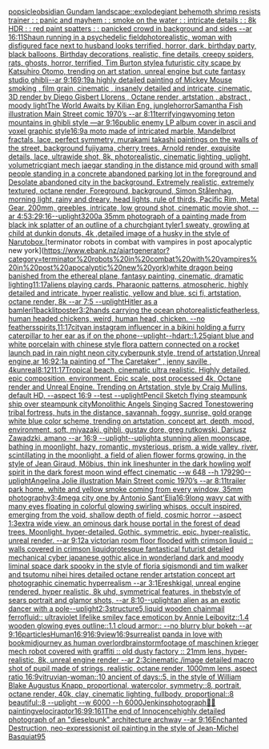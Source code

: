 [popsicle](https://www.ebank.nz/aiartgenerator?category=popsicle)[obsidian Gundam landscape::](https://www.ebank.nz/aiartgenerator?category=obsidian%20Gundam%20landscape%3A%3A)[explode](https://www.ebank.nz/aiartgenerator?category=explode)[giant behemoth shrimp resists trainer : : panic and mayhem : : smoke on the water : : intricate details : : 8k HDR : : red paint spatters : : panicked crowd in background and sides --ar 16:11](https://www.ebank.nz/aiartgenerator?category=giant%20behemoth%20shrimp%20resists%20trainer%20%3A%20%3A%20panic%20and%20mayhem%20%3A%20%3A%20smoke%20on%20the%20water%20%3A%20%3A%20intricate%20details%20%3A%20%3A%208k%20HDR%20%3A%20%3A%20red%20paint%20spatters%20%3A%20%3A%20panicked%20crowd%20in%20background%20and%20sides%20--ar%2016%3A11)[Shaun running in a psychedelic field](https://www.ebank.nz/aiartgenerator?category=Shaun%20running%20in%20a%20psychedelic%20field)[photorealistic, woman with disfigured face next to husband looks terrified, horror, dark, birthday party, black balloons, Birthday decorations, realistic, fine details, creepy spiders,  rats, ghosts, horror, terrified, Tim Burton style](https://www.ebank.nz/aiartgenerator?category=photorealistic%2C%20woman%20with%20disfigured%20face%20next%20to%20husband%20looks%20terrified%2C%20horror%2C%20dark%2C%20birthday%20party%2C%20black%20balloons%2C%20Birthday%20decorations%2C%20realistic%2C%20fine%20details%2C%20creepy%20spiders%2C%20%20rats%2C%20ghosts%2C%20horror%2C%20terrified%2C%20Tim%20Burton%20style)[a futuristic city scape by Katsuhiro Otomo, trending on art station, unreal engine  but cute fantasy studio ghibli--ar 9:16](https://www.ebank.nz/aiartgenerator?category=a%20futuristic%20city%20scape%20by%20Katsuhiro%20Otomo%2C%20trending%20on%20art%20station%2C%20unreal%20engine%20%20but%20cute%20fantasy%20studio%20ghibli--ar%209%3A16)[9:19](https://www.ebank.nz/aiartgenerator?category=9%3A19)[a highly detailed painting of Mickey Mouse smoking  , film grain, cinematic , insanely detailed and intricate, cinematic, 3D render by Diego Gisbert Llorens , Octane render, artstation , abstract , moody light](https://www.ebank.nz/aiartgenerator?category=a%20highly%20detailed%20painting%20of%20Mickey%20Mouse%20smoking%20%20%2C%20film%20grain%2C%20cinematic%20%2C%20insanely%20detailed%20and%20intricate%2C%20cinematic%2C%203D%20render%20by%20Diego%20Gisbert%20Llorens%20%2C%20Octane%20render%2C%20artstation%20%2C%20abstract%20%2C%20moody%20light)[The World Awaits by Kilian Eng, jungle](https://www.ebank.nz/aiartgenerator?category=The%20World%20Awaits%20by%20Kilian%20Eng%2C%20jungle)[horror](https://www.ebank.nz/aiartgenerator?category=horror)[Samantha Fish illustration Main Street comic 1970’s --ar 8:11](https://www.ebank.nz/aiartgenerator?category=Samantha%20Fish%20illustration%20Main%20Street%20comic%201970%E2%80%99s%20--ar%208%3A11)[terrifying](https://www.ebank.nz/aiartgenerator?category=terrifying)[wyoming teton mountains in ghibli style —ar 9:16](https://www.ebank.nz/aiartgenerator?category=wyoming%20teton%20mountains%20in%20ghibli%20style%20%E2%80%94ar%209%3A16)[public enemy LP album cover in ascii and voxel graphic style](https://www.ebank.nz/aiartgenerator?category=public%20enemy%20LP%20album%20cover%20in%20ascii%20and%20voxel%20graphic%20style)[16:9](https://www.ebank.nz/aiartgenerator?category=16%3A9)[a moto made of intricated marble, Mandelbrot fractals, lace, perfect symmetry, murakami takashi paintings on the walls of the street, background fujiyama, cherry trees. Arnold render, exquisite details, lace, ultrawide shot, 8k, photorealistic, cinematic lighting, uplight, volumetric](https://www.ebank.nz/aiartgenerator?category=a%20moto%20made%20of%20intricated%20marble%2C%20Mandelbrot%20fractals%2C%20lace%2C%20perfect%20symmetry%2C%20murakami%20takashi%20paintings%20on%20the%20walls%20of%20the%20street%2C%20background%20fujiyama%2C%20cherry%20trees.%20Arnold%20render%2C%20exquisite%20details%2C%20lace%2C%20ultrawide%20shot%2C%208k%2C%20photorealistic%2C%20cinematic%20lighting%2C%20uplight%2C%20volumetric)[giant mech jaegar standing in the distance mid ground with small people standing in a concrete abandoned parking lot in the foreground and Desolate abandoned city in the background. Extremely realistic, extremely textured, octane render, Foreground, background, Simon Stålenhag, morning light, rainy and dreary, head lights, rule of thirds, Pacific Rim, Metal Gear,  200mm, greebles, intricate, low ground shot, cinematic movie shot, --ar 4:5](https://www.ebank.nz/aiartgenerator?category=giant%20mech%20jaegar%20standing%20in%20the%20distance%20mid%20ground%20with%20small%20people%20standing%20in%20a%20concrete%20abandoned%20parking%20lot%20in%20the%20foreground%20and%20Desolate%20abandoned%20city%20in%20the%20background.%20Extremely%20realistic%2C%20extremely%20textured%2C%20octane%20render%2C%20Foreground%2C%20background%2C%20Simon%20St%C3%A5lenhag%2C%20morning%20light%2C%20rainy%20and%20dreary%2C%20head%20lights%2C%20rule%20of%20thirds%2C%20Pacific%20Rim%2C%20Metal%20Gear%2C%20%20200mm%2C%20greebles%2C%20intricate%2C%20low%20ground%20shot%2C%20cinematic%20movie%20shot%2C%20--ar%204%3A5)[3:2](https://www.ebank.nz/aiartgenerator?category=3%3A2)[9:16](https://www.ebank.nz/aiartgenerator?category=9%3A16)[--uplight](https://www.ebank.nz/aiartgenerator?category=--uplight)[3200](https://www.ebank.nz/aiartgenerator?category=3200)[a 35mm photograph of a painting made from black ink splatter of an outline of a church](https://www.ebank.nz/aiartgenerator?category=a%2035mm%20photograph%20of%20a%20painting%20made%20from%20black%20ink%20splatter%20of%20an%20outline%20of%20a%20church)[giant tyler1 sweaty, growling at child at dunkin donuts, 4k ,](https://www.ebank.nz/aiartgenerator?category=giant%20tyler1%20sweaty%2C%20growling%20at%20child%20at%20dunkin%20donuts%2C%204k%20%2C)[detailed image of a husky in the style of Naruto](https://www.ebank.nz/aiartgenerator?category=detailed%20image%20of%20a%20husky%20in%20the%20style%20of%20Naruto)[box.](https://www.ebank.nz/aiartgenerator?category=box.)[terminator robots in combat with vampires in post apocalyptic new york](https://www.ebank.nz/aiartgenerator?category=terminator%20robots%20in%20combat%20with%20vampires%20in%20post%20apocalyptic%20new%20york)[white dragon being banished from the ethereal plane, fantasy painting, cinematic, dramatic lighting](https://www.ebank.nz/aiartgenerator?category=white%20dragon%20being%20banished%20from%20the%20ethereal%20plane%2C%20fantasy%20painting%2C%20cinematic%2C%20dramatic%20lighting)[11:17](https://www.ebank.nz/aiartgenerator?category=11%3A17)[aliens playing cards, Pharaonic patterns, atmospheric, highly detailed and intricate, hyper realistic, yellow and blue, sci fi, artstation, octane render, 8k --ar 7:5 --uplight](https://www.ebank.nz/aiartgenerator?category=aliens%20playing%20cards%2C%20Pharaonic%20patterns%2C%20atmospheric%2C%20highly%20detailed%20and%20intricate%2C%20hyper%20realistic%2C%20yellow%20and%20blue%2C%20sci%20fi%2C%20artstation%2C%20octane%20render%2C%208k%20--ar%207%3A5%20--uplight)[Hitler as a bamleri](https://www.ebank.nz/aiartgenerator?category=Hitler%20as%20a%20bamleri)[1](https://www.ebank.nz/aiartgenerator?category=1)[backlit](https://www.ebank.nz/aiartgenerator?category=backlit)[poster](https://www.ebank.nz/aiartgenerator?category=poster)[3:2](https://www.ebank.nz/aiartgenerator?category=3%3A2)[hands carrying the ocean photorealistic](https://www.ebank.nz/aiartgenerator?category=hands%20carrying%20the%20ocean%20photorealistic)[featherless, human headed chickens, weird, human head, chicken. --no feathers](https://www.ebank.nz/aiartgenerator?category=featherless%2C%20human%20headed%20chickens%2C%20weird%2C%20human%20head%2C%20chicken.%20--no%20feathers)[spirits,](https://www.ebank.nz/aiartgenerator?category=spirits%2C)[11:17](https://www.ebank.nz/aiartgenerator?category=11%3A17)[city](https://www.ebank.nz/aiartgenerator?category=city)[an instagram influencer in a bikini holding a furry caterpillar to her ear as if on the phone](https://www.ebank.nz/aiartgenerator?category=an%20instagram%20influencer%20in%20a%20bikini%20holding%20a%20furry%20caterpillar%20to%20her%20ear%20as%20if%20on%20the%20phone)[--uplight](https://www.ebank.nz/aiartgenerator?category=--uplight)[--hd](https://www.ebank.nz/aiartgenerator?category=--hd)[art::1.25](https://www.ebank.nz/aiartgenerator?category=art%3A%3A1.25)[giant blue and white porcelain with chinese style flora pattern connected on a rocket launch pad in rain night neon city,cyberpunk style, trend of artstation,Unreal engine,ar 16:9](https://www.ebank.nz/aiartgenerator?category=giant%20blue%20and%20white%20porcelain%20with%20chinese%20style%20flora%20pattern%20connected%20on%20a%20rocket%20launch%20pad%20in%20rain%20night%20neon%20city%2Ccyberpunk%20style%2C%20trend%20of%20artstation%2CUnreal%20engine%2Car%2016%3A9)[2:1](https://www.ebank.nz/aiartgenerator?category=2%3A1)[a painting of "The Caretaker"   , jenny saville , 4kunreal](https://www.ebank.nz/aiartgenerator?category=a%20painting%20of%20%22The%20Caretaker%22%20%20%20%2C%20jenny%20saville%20%2C%204kunreal)[8:12](https://www.ebank.nz/aiartgenerator?category=8%3A12)[11:17](https://www.ebank.nz/aiartgenerator?category=11%3A17)[Tropical beach, cinematic ultra realistic. Highly detailed, epic composition, environment. Epic scale, post processed 4k, Octane render and Unreal Engine. Trending on Artstation, style by Craig Mullins, default HD, --aspect 16:9 --test --uplight](https://www.ebank.nz/aiartgenerator?category=Tropical%20beach%2C%20cinematic%20ultra%20realistic.%20Highly%20detailed%2C%20epic%20composition%2C%20environment.%20Epic%20scale%2C%20post%20processed%204k%2C%20Octane%20render%20and%20Unreal%20Engine.%20Trending%20on%20Artstation%2C%20style%20by%20Craig%20Mullins%2C%20default%20HD%2C%20--aspect%2016%3A9%20--test%20--uplight)[Pencil Sketch flying steampunk ship over steampunk city](https://www.ebank.nz/aiartgenerator?category=Pencil%20Sketch%20flying%20steampunk%20ship%20over%20steampunk%20city)[Monolithic Angels Singing Sacred Tones](https://www.ebank.nz/aiartgenerator?category=Monolithic%20Angels%20Singing%20Sacred%20Tones)[towering tribal fortress, huts in the distance, savannah, foggy, sunrise, gold orange white blue color scheme, trending on artstation, concept art, depth, mood, environment, soft, miyazaki, gihbli, gustav dore, greg rutkowski, Dariusz Zawadzki, amano --ar 16:9 --uplight](https://www.ebank.nz/aiartgenerator?category=towering%20tribal%20fortress%2C%20huts%20in%20the%20distance%2C%20savannah%2C%20foggy%2C%20sunrise%2C%20gold%20orange%20white%20blue%20color%20scheme%2C%20trending%20on%20artstation%2C%20concept%20art%2C%20depth%2C%20mood%2C%20environment%2C%20soft%2C%20miyazaki%2C%20gihbli%2C%20gustav%20dore%2C%20greg%20rutkowski%2C%20Dariusz%20Zawadzki%2C%20amano%20--ar%2016%3A9%20--uplight)[--uplight](https://www.ebank.nz/aiartgenerator?category=--uplight)[a stunning alien moonscape, bathing in moonlight, hazy, romantic, mysterious, prism, a wide valley, river, scintillating in the moonlight, a field of alien flower forms growing, in the style of Jean Giraud, Möbius, thin ink lines](https://www.ebank.nz/aiartgenerator?category=a%20stunning%20alien%20moonscape%2C%20bathing%20in%20moonlight%2C%20hazy%2C%20romantic%2C%20mysterious%2C%20prism%2C%20a%20wide%20valley%2C%20river%2C%20scintillating%20in%20the%20moonlight%2C%20a%20field%20of%20alien%20flower%20forms%20growing%2C%20in%20the%20style%20of%20Jean%20Giraud%2C%20M%C3%B6bius%2C%20thin%20ink%20lines)[hunter in the dark howling wolf spirit in the dark forest moon wind effect cinematic --w 648 --h 1792](https://www.ebank.nz/aiartgenerator?category=hunter%20in%20the%20dark%20howling%20wolf%20spirit%20in%20the%20dark%20forest%20moon%20wind%20effect%20cinematic%20--w%20648%20--h%201792)[90](https://www.ebank.nz/aiartgenerator?category=90)[--uplight](https://www.ebank.nz/aiartgenerator?category=--uplight)[Angelina Jolie illustration Main Street comic 1970’s --ar 8:11](https://www.ebank.nz/aiartgenerator?category=Angelina%20Jolie%20illustration%20Main%20Street%20comic%201970%E2%80%99s%20--ar%208%3A11)[trailer park home, white and yellow smoke coming from every window, 35mm photography](https://www.ebank.nz/aiartgenerator?category=trailer%20park%20home%2C%20white%20and%20yellow%20smoke%20coming%20from%20every%20window%2C%2035mm%20photography)[3:4](https://www.ebank.nz/aiartgenerator?category=3%3A4)[mega city one by Antonio Sant'Elia](https://www.ebank.nz/aiartgenerator?category=mega%20city%20one%20by%20Antonio%20Sant%27Elia)[16:9](https://www.ebank.nz/aiartgenerator?category=16%3A9)[long wavy cat with many eyes floating in colorful glowing swirling whisps, occult inspired, emerging from the void, shallow depth of field, cosmic horror --aspect 1:3](https://www.ebank.nz/aiartgenerator?category=long%20wavy%20cat%20with%20many%20eyes%20floating%20in%20colorful%20glowing%20swirling%20whisps%2C%20occult%20inspired%2C%20emerging%20from%20the%20void%2C%20shallow%20depth%20of%20field%2C%20cosmic%20horror%20--aspect%201%3A3)[extra wide view. an ominous dark house portal in the forest of dead trees. Moonlight. hyper-detailed. Gothic. symmetric. epic. hyper-realistic. unreal render. --ar 9:12](https://www.ebank.nz/aiartgenerator?category=extra%20wide%20view.%20an%20ominous%20dark%20house%20portal%20in%20the%20forest%20of%20dead%20trees.%20Moonlight.%20hyper-detailed.%20Gothic.%20symmetric.%20epic.%20hyper-realistic.%20unreal%20render.%20--ar%209%3A12)[a victorian room floor flooded with crimson liquid :: walls covered in crimson liquid](https://www.ebank.nz/aiartgenerator?category=a%20victorian%20room%20floor%20flooded%20with%20crimson%20liquid%20%3A%3A%20walls%20covered%20in%20crimson%20liquid)[grotesque fantastical futurist detailed mechanical cyber japanese gothic alice in wonderland dark and moody liminal space dark spooky in the style of floria sigismondi and tim walker and tsutomu nihei hires detailed octane render artstation concept art photographic cinematic hyperrealism --ar 3:1](https://www.ebank.nz/aiartgenerator?category=grotesque%20fantastical%20futurist%20detailed%20mechanical%20cyber%20japanese%20gothic%20alice%20in%20wonderland%20dark%20and%20moody%20liminal%20space%20dark%20spooky%20in%20the%20style%20of%20floria%20sigismondi%20and%20tim%20walker%20and%20tsutomu%20nihei%20hires%20detailed%20octane%20render%20artstation%20concept%20art%20photographic%20cinematic%20hyperrealism%20--ar%203%3A1)[Ereshkigal, unreal engine rendered, hyper realistic,  8k uhd, symmetrical features, in thebstyle of sears portrait and glamor shots, --ar 8:10](https://www.ebank.nz/aiartgenerator?category=Ereshkigal%2C%20unreal%20engine%20rendered%2C%20hyper%20realistic%2C%20%208k%20uhd%2C%20symmetrical%20features%2C%20in%20thebstyle%20of%20sears%20portrait%20and%20glamor%20shots%2C%20--ar%208%3A10)[--uplight](https://www.ebank.nz/aiartgenerator?category=--uplight)[an alien as an exotic dancer with a pole](https://www.ebank.nz/aiartgenerator?category=an%20alien%20as%20an%20exotic%20dancer%20with%20a%20pole)[--uplight](https://www.ebank.nz/aiartgenerator?category=--uplight)[2:3](https://www.ebank.nz/aiartgenerator?category=2%3A3)[structure](https://www.ebank.nz/aiartgenerator?category=structure)[5,](https://www.ebank.nz/aiartgenerator?category=5%2C)[liquid wooden chainmail ferrofluid:: ultraviolet lifelike smiley face emoticon by Annie Leibovitz::1.4 wooden glowing eyes outline::1.1 cloud armor:: --no blurry blur bokeh --ar 9:16](https://www.ebank.nz/aiartgenerator?category=liquid%20wooden%20chainmail%20ferrofluid%3A%3A%20ultraviolet%20lifelike%20smiley%20face%20emoticon%20by%20Annie%20Leibovitz%3A%3A1.4%20wooden%20glowing%20eyes%20outline%3A%3A1.1%20cloud%20armor%3A%3A%20--no%20blurry%20blur%20bokeh%20--ar%209%3A16)[particles](https://www.ebank.nz/aiartgenerator?category=particles)[Human](https://www.ebank.nz/aiartgenerator?category=Human)[16:9](https://www.ebank.nz/aiartgenerator?category=16%3A9)[16:9](https://www.ebank.nz/aiartgenerator?category=16%3A9)[view](https://www.ebank.nz/aiartgenerator?category=view)[16:9](https://www.ebank.nz/aiartgenerator?category=16%3A9)[surrealist panda in love with book](https://www.ebank.nz/aiartgenerator?category=surrealist%20panda%20in%20love%20with%20book)[midjourney as human overlord](https://www.ebank.nz/aiartgenerator?category=midjourney%20as%20human%20overlord)[brainstorm](https://www.ebank.nz/aiartgenerator?category=brainstorm)[footage of maschinen krieger mech robot covered with graffiti :: old dusty factory :: 21mm lens, hyper-realistic, 8k, unreal engine render --ar 2:3](https://www.ebank.nz/aiartgenerator?category=footage%20of%20maschinen%20krieger%20mech%20robot%20covered%20with%20graffiti%20%3A%3A%20old%20dusty%20factory%20%3A%3A%2021mm%20lens%2C%20hyper-realistic%2C%208k%2C%20unreal%20engine%20render%20--ar%202%3A3)[cinematic,](https://www.ebank.nz/aiartgenerator?category=cinematic%2C)[/image detailed macro shot of pupil made of strings, realistic, octane render, 1000mm lens, aspect ratio 16:9](https://www.ebank.nz/aiartgenerator?category=/image%20detailed%20macro%20shot%20of%20pupil%20made%20of%20strings%2C%20realistic%2C%20octane%20render%2C%201000mm%20lens%2C%20aspect%20ratio%2016%3A9)[vitruvian-woman::10 ancient of days::5, in the style of William Blake Augustus Knapp, proportional, watercolor, symmetry::8, portrait, octane render, 40k, clay, cinematic lighting, fullbody, proportional::8 beautiful::8 --uplight --w 6000 --h 6000](https://www.ebank.nz/aiartgenerator?category=vitruvian-woman%3A%3A10%20ancient%20of%20days%3A%3A5%2C%20in%20the%20style%20of%20William%20Blake%20Augustus%20Knapp%2C%20proportional%2C%20watercolor%2C%20symmetry%3A%3A8%2C%20portrait%2C%20octane%20render%2C%2040k%2C%20clay%2C%20cinematic%20lighting%2C%20fullbody%2C%20proportional%3A%3A8%20beautiful%3A%3A8%20--uplight%20--w%206000%20--h%206000)[Jenkins](https://www.ebank.nz/aiartgenerator?category=Jenkins)[photograph](https://www.ebank.nz/aiartgenerator?category=photograph)[🌌🎇](https://www.ebank.nz/aiartgenerator?category=%F0%9F%8C%8C%F0%9F%8E%87)[painting](https://www.ebank.nz/aiartgenerator?category=painting)[velociraptor](https://www.ebank.nz/aiartgenerator?category=velociraptor)[16:9](https://www.ebank.nz/aiartgenerator?category=16%3A9)[9:16](https://www.ebank.nz/aiartgenerator?category=9%3A16)[1](https://www.ebank.nz/aiartgenerator?category=1)[The end of Innocence](https://www.ebank.nz/aiartgenerator?category=The%20end%20of%20Innocence)[highly detailed photograph of an "dieselpunk" architecture archway --ar 9:16](https://www.ebank.nz/aiartgenerator?category=highly%20detailed%20photograph%20of%20an%20%22dieselpunk%22%20architecture%20archway%20--ar%209%3A16)[Enchanted Destruction, neo-expressionist oil painting in the style of Jean-Michel Basquiat](https://www.ebank.nz/aiartgenerator?category=Enchanted%20Destruction%2C%20neo-expressionist%20oil%20painting%20in%20the%20style%20of%20Jean-Michel%20Basquiat)[95](https://www.ebank.nz/aiartgenerator?category=95)
